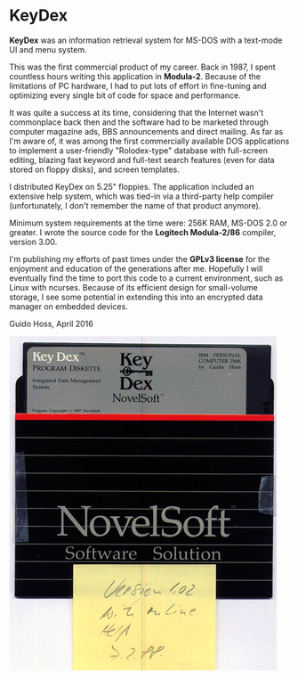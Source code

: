 # KeyDex
**KeyDex** was an information retrieval system for MS-DOS with a text-mode UI and menu system.

This was the first commercial product of my career. Back in 1987, I spent countless hours writing this application in **Modula-2**. Because of the limitations of PC hardware, I had to put lots of effort in fine-tuning and optimizing every single bit of code for space and performance.

It was quite a success at its time, considering that the Internet wasn't commonplace back then and the software had to be marketed through computer magazine ads, BBS announcements and direct mailing. As far as I'm aware of, it was among the first commercially available DOS applications to implement a user-friendly "Rolodex-type" database with full-screen editing, blazing fast keyword and full-text search features (even for data stored on floppy disks), and screen templates.

I distributed KeyDex on 5.25" floppies. The application included an extensive help system, which was tied-in via a third-party help compiler (unfortunately, I don't remember the name of that product anymore).

Minimum system requirements at the time were: 256K RAM, MS-DOS 2.0 or greater. I wrote the source code for the **Logitech Modula-2/86** compiler, version 3.00.

I'm publishing my efforts of past times under the **GPLv3 license** for the enjoyment and education of the generations after me. Hopefully I will eventually find the time to port this code to a current environment, such as Linux with ncurses. Because of its efficient design for small-volume storage, I see some potential in extending this into an encrypted data manager on embedded devices.

Guido Hoss, April 2016

![KeyDex Distribution Disk](https://github.com/ghoss/KeyDex/blob/master/KeyDex.jpg)
